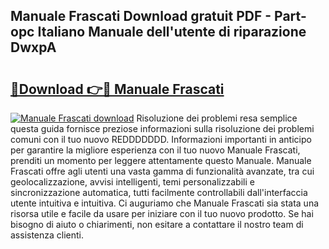 ## Manuale Frascati Download gratuit PDF - Part-opc Italiano Manuale dell'utente di riparazione DwxpA

# <h2><a href="http://dfbbax.blite.top/?on=Manuale+Frascati">🔗Download 👉🔴 Manuale Frascati</a></h2>

[![Manuale Frascati download](https://i.imgur.com/lujVjoI.png)](http://dfbbax.blite.top/?on=Manuale+Frascati)
Risoluzione dei problemi resa semplice questa guida fornisce preziose informazioni sulla risoluzione dei problemi comuni con il tuo nuovo REDDDDDDD. Informazioni importanti in anticipo per garantire la migliore esperienza con il tuo nuovo Manuale Frascati, prenditi un momento per leggere attentamente questo Manuale. Manuale Frascati offre agli utenti una vasta gamma di funzionalità avanzate, tra cui geolocalizzazione, avvisi intelligenti, temi personalizzabili e sincronizzazione automatica, tutti facilmente controllabili dall'interfaccia utente intuitiva e intuitiva. Ci auguriamo che Manuale Frascati sia stata una risorsa utile e facile da usare per iniziare con il tuo nuovo prodotto. Se hai bisogno di aiuto o chiarimenti, non esitare a contattare il nostro team di assistenza clienti.

